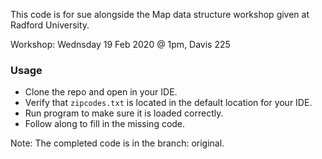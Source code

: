 This code is for sue alongside the Map data structure workshop given at Radford University.

Workshop:
Wednsday 19 Feb 2020 @ 1pm, Davis 225

### Usage
* Clone the repo and open in your IDE.
* Verify that ```zipcodes.txt``` is located in the default location for your IDE.
* Run program to make sure it is loaded correctly.
* Follow along to fill in the missing code.

Note: The completed code is in the branch: original.
